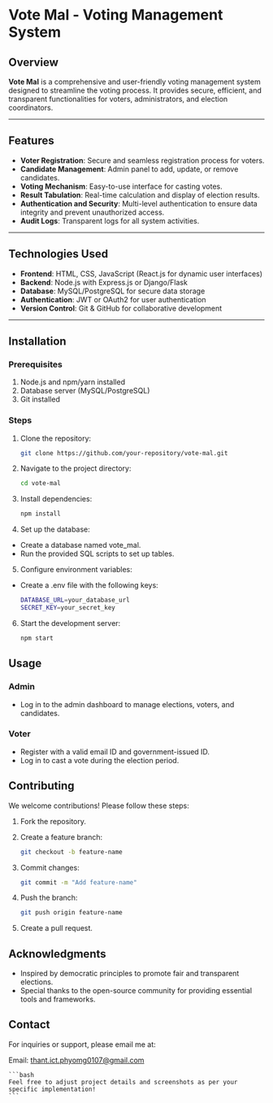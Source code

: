 # Vote Mal - Voting Management System

## Overview
**Vote Mal** is a comprehensive and user-friendly voting management system designed to streamline the voting process. It provides secure, efficient, and transparent functionalities for voters, administrators, and election coordinators.

---

## Features
- **Voter Registration**: Secure and seamless registration process for voters.
- **Candidate Management**: Admin panel to add, update, or remove candidates.
- **Voting Mechanism**: Easy-to-use interface for casting votes.
- **Result Tabulation**: Real-time calculation and display of election results.
- **Authentication and Security**: Multi-level authentication to ensure data integrity and prevent unauthorized access.
- **Audit Logs**: Transparent logs for all system activities.

---

## Technologies Used
- **Frontend**: HTML, CSS, JavaScript (React.js for dynamic user interfaces)
- **Backend**: Node.js with Express.js or Django/Flask
- **Database**: MySQL/PostgreSQL for secure data storage
- **Authentication**: JWT or OAuth2 for user authentication
- **Version Control**: Git & GitHub for collaborative development

---

## Installation

### Prerequisites
1. Node.js and npm/yarn installed
2. Database server (MySQL/PostgreSQL)
3. Git installed

### Steps
1. Clone the repository:
   ```bash
   git clone https://github.com/your-repository/vote-mal.git
    ```

2. Navigate to the project directory:
    ```bash
    cd vote-mal
    ```

3. Install dependencies:
    ```bash
    npm install
    ```

4. Set up the database:

- Create a database named vote_mal.
- Run the provided SQL scripts to set up tables.

5. Configure environment variables:

- Create a .env file with the following keys:
    ```bash
    DATABASE_URL=your_database_url
    SECRET_KEY=your_secret_key
    ```

6. Start the development server:
    ```bash
    npm start
    ```

## Usage

### Admin

- Log in to the admin dashboard to manage elections, voters, and candidates.

### Voter
- Register with a valid email ID and government-issued ID.
- Log in to cast a vote during the election period.

## Contributing

We welcome contributions! Please follow these steps:

1. Fork the repository.

2. Create a feature branch:
    ```bash
    git checkout -b feature-name
    ```

3. Commit changes:
    ```bash
    git commit -m "Add feature-name"
    ```

4. Push the branch:
    ```bash
    git push origin feature-name
    ```

5. Create a pull request.

## Acknowledgments
- Inspired by democratic principles to promote fair and transparent elections.
- Special thanks to the open-source community for providing essential tools and frameworks.

## Contact

For inquiries or support, please email me at:

Email: thant.ict.phyomg0107@gmail.com

    ```bash
    Feel free to adjust project details and screenshots as per your specific implementation!
    ```

